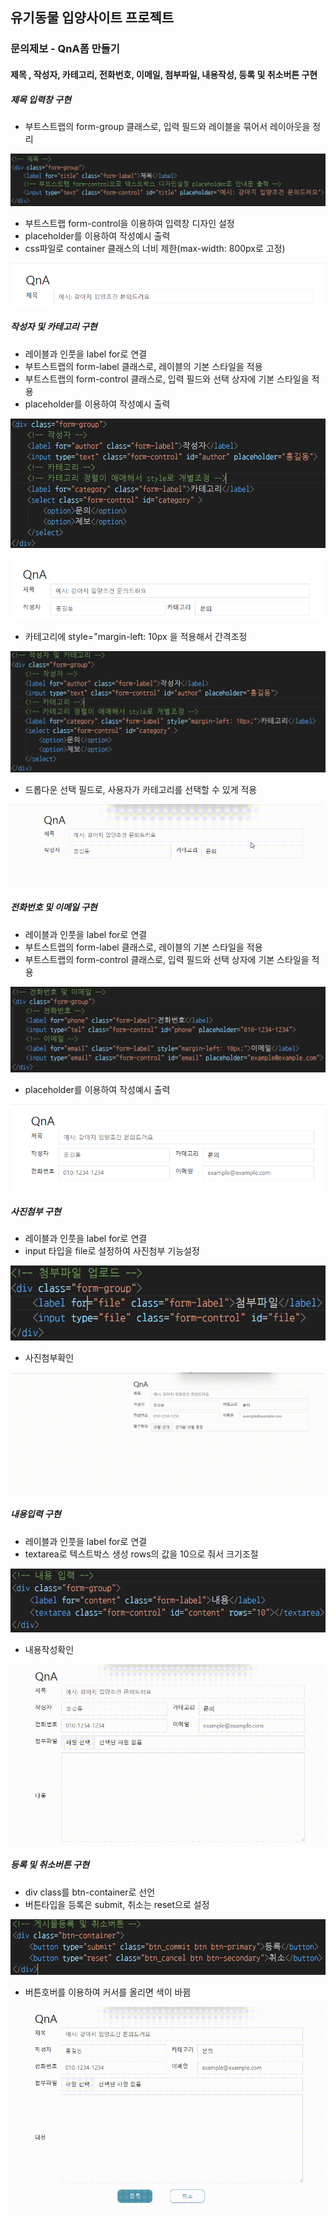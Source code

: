 ## 유기동물 입양사이트 프로젝트

### 문의제보 - QnA폼 만들기
#### 제목 , 작성자, 카테고리, 전화번호, 이메일, 첨부파일, 내용작성, 등록 및 취소버튼 구현

##### 제목 입력창 구현

- 부트스트랩의 form-group 클래스로, 입력 필드와 레이블을 묶어서 레이아웃을 정리

![제목코드](https://raw.githubusercontent.com/Hsegunn/abandoned-animals-webs/main/img/image01.png)

- 부트스트랩 form-control을 이용하여 입력창 디자인 설정 
- placeholder를 이용하여 작성예시 출력
- css파일로 container 클래스의 너비 제한(max-width: 800px로 고정)

![제목](https://raw.githubusercontent.com/Hsegunn/abandoned-animals-webs/main/img/image02.png)

##### 작성자 및 카테고리 구현

- 레이블과 인풋을 label for로 연결
- 부트스트랩의 form-label 클래스로, 레이블의 기본 스타일을 적용
- 부트스트랩의 form-control 클래스로, 입력 필드와 선택 상자에 기본 스타일을 적용
- placeholder를 이용하여 작성예시 출력

![작성자카테고리코드](https://raw.githubusercontent.com/Hsegunn/abandoned-animals-webs/main/img/image03.png)

![작성자카테고리](https://raw.githubusercontent.com/Hsegunn/abandoned-animals-webs/main/img/image04.png)

- 카테고리에 style="margin-left: 10px 을 적용해서 간격조정

![작성자카테고리수정](https://raw.githubusercontent.com/Hsegunn/abandoned-animals-webs/main/img/image05.png)

- 드롭다운 선택 필드로, 사용자가 카테고리를 선택할 수 있게 적용

![작성자카테고리작동](https://raw.githubusercontent.com/Hsegunn/abandoned-animals-webs/main/img/image06.gif)

##### 전화번호 및 이메일 구현

- 레이블과 인풋을 label for로 연결
- 부트스트랩의 form-label 클래스로, 레이블의 기본 스타일을 적용
- 부트스트랩의 form-control 클래스로, 입력 필드와 선택 상자에 기본 스타일을 적용

![전화번호이메일코드](https://raw.githubusercontent.com/Hsegunn/abandoned-animals-webs/main/img/image07.png)

- placeholder를 이용하여 작성예시 출력

![전화번호이메일](https://raw.githubusercontent.com/Hsegunn/abandoned-animals-webs/main/img/image08.png)

##### 사진첨부 구현

- 레이블과 인풋을 label for로 연결
- input 타입을 file로 설정하여 사진첨부 기능설정

![사진첨부코드](https://raw.githubusercontent.com/Hsegunn/abandoned-animals-webs/main/img/image09.png)

- 사진첨부확인

![사진첨부코드](https://raw.githubusercontent.com/Hsegunn/abandoned-animals-webs/main/img/image10.gif)

##### 내용입력 구현

- 레이블과 인풋을 label for로 연결
- textarea로 텍스트박스 생성 rows의 값을 10으로 줘서 크기조절

![내용입력코드](https://raw.githubusercontent.com/Hsegunn/abandoned-animals-webs/main/img/image11.png)

- 내용작성확인

![사진첨부코드](https://raw.githubusercontent.com/Hsegunn/abandoned-animals-webs/main/img/image12.gif)

##### 등록 및 취소버튼 구현

- div class를 btn-container로 선언
- 버튼타입을 등록은 submit, 취소는 reset으로 설정

![내용입력코드](https://raw.githubusercontent.com/Hsegunn/abandoned-animals-webs/main/img/image13.png)

- 버튼호버를 이용하여 커서를 올리면 색이 바뀜

![내용입력코드](https://raw.githubusercontent.com/Hsegunn/abandoned-animals-webs/main/img/image14.gif)